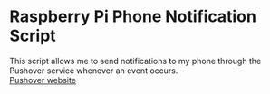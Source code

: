 # Raspberry Pi Phone Notification Script

This script allows me to send notifications to my phone through the Pushover service whenever an event occurs.
<br>
[Pushover website](www.pushover.net)
